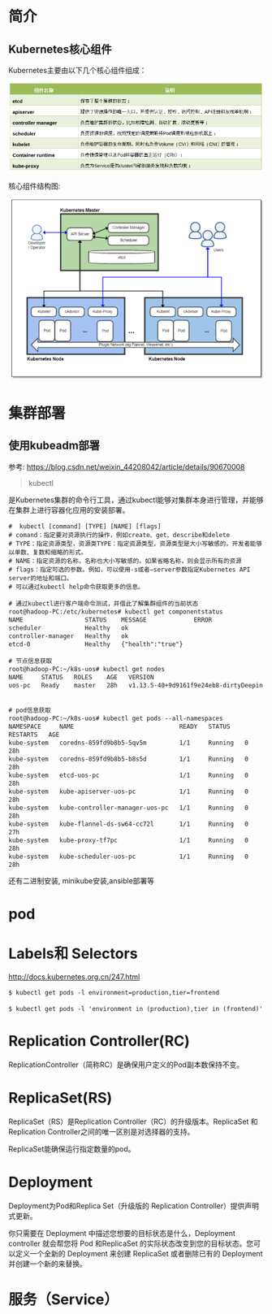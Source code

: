 # 简介

## Kubernetes核心组件

Kubernetes主要由以下几个核心组件组成：

![image-20200916152431197](k8s基础.assets/image-20200916152431197.png)

核心组件结构图:

![image-20200916153804043](k8s基础.assets/image-20200916153804043.png)



# 集群部署

##  使用**kubeadm**部署

参考:  https://blog.csdn.net/weixin_44208042/article/details/90670008



> kubectl

是Kubernetes集群的命令行工具，通过kubectl能够对集群本身进行管理，并能够在集群上进行容器化应用的安装部署。

```shell
#  kubectl [command] [TYPE] [NAME] [flags]
# comand：指定要对资源执行的操作，例如create、get、describe和delete
# TYPE：指定资源类型，资源类TYPE：指定资源类型，资源类型是大小写敏感的，开发者能够以单数、复数和缩略的形式。
# NAME：指定资源的名称，名称也大小写敏感的。如果省略名称，则会显示所有的资源
# flags：指定可选的参数。例如，可以使用-s或者–server参数指定Kubernetes API server的地址和端口。
# 可以通过kubectl help命令获取更多的信息。

# 通过kubectl进行客户端命令测试，并借此了解集群组件的当前状态
root@hadoop-PC:/etc/kubernetes# kubectl get componentstatus
NAME                 STATUS    MESSAGE             ERROR
scheduler            Healthy   ok                  
controller-manager   Healthy   ok                  
etcd-0               Healthy   {"health":"true"}   

# 节点信息获取
root@hadoop-PC:~/k8s-uos# kubectl get nodes
NAME     STATUS   ROLES    AGE   VERSION
uos-pc   Ready    master   28h   v1.13.5-40+9d9161f9e24eb8-dirtyDeepin


# pod信息获取
root@hadoop-PC:~/k8s-uos# kubectl get pods --all-namespaces
NAMESPACE     NAME                             READY   STATUS    RESTARTS   AGE
kube-system   coredns-859fd9b8b5-5qv5m         1/1     Running   0          28h
kube-system   coredns-859fd9b8b5-b8s5d         1/1     Running   0          28h
kube-system   etcd-uos-pc                      1/1     Running   0          28h
kube-system   kube-apiserver-uos-pc            1/1     Running   0          28h
kube-system   kube-controller-manager-uos-pc   1/1     Running   0          28h
kube-system   kube-flannel-ds-sw64-cc72l       1/1     Running   0          27h
kube-system   kube-proxy-tf7pc                 1/1     Running   0          28h
kube-system   kube-scheduler-uos-pc            1/1     Running   0          28h

```

还有二进制安装, minikube安装,ansible部署等



# pod



# Labels和 Selectors

http://docs.kubernetes.org.cn/247.html

```shell
$ kubectl get pods -l environment=production,tier=frontend

$ kubectl get pods -l 'environment in (production),tier in (frontend)'
```



# Replication Controller(RC)

ReplicationController（简称RC）是确保用户定义的Pod副本数保持不变。



# ReplicaSet(RS)

ReplicaSet（RS）是Replication Controller（RC）的升级版本。ReplicaSet 和  Replication Controller之间的唯一区别是对选择器的支持。

ReplicaSet能确保运行指定数量的pod。



# Deployment

Deployment为Pod和Replica Set（升级版的 Replication Controller）提供声明式更新。

你只需要在 Deployment 中描述您想要的目标状态是什么，Deployment controller 就会帮您将 Pod 和ReplicaSet 的实际状态改变到您的目标状态。您可以定义一个全新的 Deployment 来创建 ReplicaSet 或者删除已有的 Deployment 并创建一个新的来替换。

# 服务（Service）


